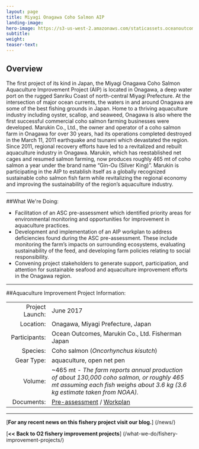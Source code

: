 ```yaml
---
layout: page 
title: Miyagi Onagawa Coho Salmon AIP
landing-image:
hero-image: https://s3-us-west-2.amazonaws.com/staticassets.oceanoutcomes.org/hero+photos/miyagi-coho-salmon-hero.jpg
subtitle:
weight: 
teaser-text:
---
```

<h2>Overview</h2>

The first project of its kind in Japan, the Miyagi Onagawa Coho Salmon Aquaculture Improvement Project (AIP) is located in Onagawa, a deep water port on the rugged Sanriku Coast of north-central Miyagi Prefecture. At the intersection of major ocean currents, the waters in and around Onagawa are some of the best fishing grounds in Japan. Home to a thriving aquaculture industry including oyster, scallop, and seaweed, Onagawa is also where the first successful commercial coho salmon farming businesses were developed. Marukin Co., Ltd., the owner and operator of a coho salmon farm in Onagawa for over 30 years, had its operations completed destroyed in the March 11, 2011 earthquake and tsunami which devastated the region. Since 2011, regional recovery efforts have led to a revitalized and rebuilt aquaculture industry in Onagawa. Marukin, which has reestablished net cages and resumed salmon farming, now produces roughly 465 mt of coho salmon a year under the brand name “Gin-Ou (Silver King)”. Marukin is participating in the AIP to establish itself as a globally recognized sustainable coho salmon fish farm while revitalizing the regional economy and improving the sustainability of the region’s aquaculture industry.

---

##What We're Doing:

* Facilitation of an ASC pre-assessment which identified priority areas for environmental monitoring and opportunities for improvement in aquaculture practices.
* Development and implementation of an AIP workplan to address deficiencies found during the ASC pre-assessment. These include monitoring the farm’s impacts on surrounding ecosystems, evaluating sustainability of the feed, and developing farm policies relating to social responsibility.
* Convening project stakeholders to generate support, participation, and attention for sustainable seafood and aquaculture improvement efforts in the Onagawa region. 

---

##Aquaculture Improvement Project Information:

|||
| ---: | --- |
| Project Launch: | June 2017 |
| Location: | Onagawa, Miyagi Prefecture, Japan |
| Participants: | Ocean Outcomes, Marukin Co., Ltd. Fisherman Japan |
| Species: | Coho salmon (*Oncorhynchus kisutch*) |
| Gear Type: | aquaculture, open net pen |
| Volume: | ~465 mt - *The farm reports annual production of about 130,000 coho salmon, or roughly 465 mt assuming each fish weighs about 3.6 kg (3.6 kg estimate taken from NOAA).* |
| Documents: | <a href="https://s3-us-west-2.amazonaws.com/staticassets.oceanoutcomes.org/supporting+documents/Fishery+Project+Resources/MiyagiCohoSalmonPreassessment2017.xlsx" target="_blank">Pre-assessment</a> / <a href="https://s3-us-west-2.amazonaws.com/staticassets.oceanoutcomes.org/supporting+documents/Fishery+Project+Resources/MiyagiCohoSalmonAIPWorkplan2017.pdf" target="_blank">Workplan</a> |

---

[**For any recent news on this fishery project visit our blog.**] (/news/) 

[**<< Back to O2 fishery improvement projects**] (/what-we-do/fishery-improvement-projects/)
